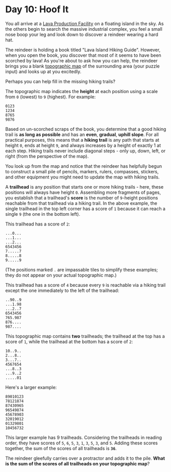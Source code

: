 # Day 10: Hoof It

You all arrive at a [Lava Production Facility](https://adventofcode.com/2023/day/15) on a floating island in the sky. As 
the others begin to search the massive industrial complex, you feel a small nose boop your leg and look down to discover 
a reindeer wearing a hard hat.

The reindeer is holding a book titled "Lava Island Hiking Guide". However, when you open the book, you discover that 
most of it seems to have been scorched by lava! As you're about to ask how you can help, the reindeer brings you a blank 
[topographic map](https://en.wikipedia.org/wiki/Topographic_map) of the surrounding area (your puzzle input) and looks 
up at you excitedly.

Perhaps you can help fill in the missing hiking trails?

The topographic map indicates the **height** at each position using a scale from `0` (lowest) to `9` (highest). For 
example:
```
0123
1234
8765
9876
```
Based on un-scorched scraps of the book, you determine that a good hiking trail is **as long as possible** and has an 
**even**, **gradual**, **uphill slope**. For all practical purposes, this means that a **hiking trail** is any path that 
starts at height `0`, ends at height `9`, and always increases by a height of exactly 1 at each step. Hiking trails 
never include diagonal steps - only up, down, left, or right (from the perspective of the map).

You look up from the map and notice that the reindeer has helpfully begun to construct a small pile of pencils, markers, 
rulers, compasses, stickers, and other equipment you might need to update the map with hiking trails.

A **trailhead** is any position that starts one or more hiking trails - here, these positions will always have height 
`0`. Assembling more fragments of pages, you establish that a trailhead's **score** is the number of `9`-height 
positions reachable from that trailhead via a hiking trail. In the above example, the single trailhead in the top left 
corner has a score of `1` because it can reach a single `9` (the one in the bottom left).

This trailhead has a score of `2`:
```
...0...
...1...
...2...
6543456
7.....7
8.....8
9.....9
```
(The positions marked `.` are impassable tiles to simplify these examples; they do not appear on your actual topographic 
map.)

This trailhead has a score of `4` because every `9` is reachable via a hiking trail except the one immediately to the 
left of the trailhead:
```
..90..9
...1.98
...2..7
6543456
765.987
876....
987....
```
This topographic map contains **two** trailheads; the trailhead at the top has a score of `1`, while the trailhead at 
the bottom has a score of `2`:
```
10..9..
2...8..
3...7..
4567654
...8..3
...9..2
.....01
```
Here's a larger example:
```
89010123
78121874
87430965
96549874
45678903
32019012
01329801
10456732
```
This larger example has 9 trailheads. Considering the trailheads in reading order, they have scores of `5`, `6`, `5`, 
`3`, `1`, `3`, `5`, `3`, and `5`. Adding these scores together, the sum of the scores of all trailheads is **`36`**.

The reindeer gleefully carries over a protractor and adds it to the pile. **What is the sum of the scores of all 
trailheads on your topographic map**?